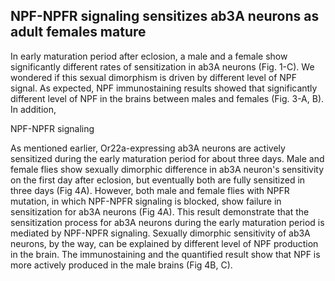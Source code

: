 ## NPF-NPFR signaling sensitizes ab3A neurons as adult females mature

In early maturation period after eclosion, a male and a female show significantly different rates of sensitization in ab3A neurons (Fig. 1-C). We wondered if this sexual dimorphism is driven by different level of NPF signal. As expected, NPF immunostaining results showed that significantly different level of NPF in the brains between males and females (Fig. 3-A, B). 
In addition, 

NPF-NPFR signaling






As mentioned earlier, Or22a-expressing ab3A neurons are actively sensitized during the early maturation period for about three days.
Male and female flies show sexually dimorphic difference in ab3A neuron's sensitivity on the first day after eclosion, but eventually both are fully sensitized in three days (Fig 4A).
However, both male and female flies with NPFR mutation, in which NPF-NPFR signaling is blocked, show failure in sensitization for ab3A neurons (Fig 4A).
This result demonstrate that the sensitization process for ab3A neurons during the early maturation period is mediated by NPF-NPFR signaling.
Sexually dimorphic sensitivity of ab3A neurons, by the way, can be explained by different level of NPF production in the brain.
The immunostaining and the quantified result show that NPF is more actively produced in the male brains (Fig 4B, C).
